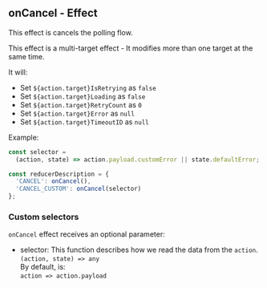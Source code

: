 ## onCancel - Effect

This effect is cancels the polling flow.

This effect is a multi-target effect - It modifies more than one target at the same time.

It will:

- Set `${action.target}IsRetrying` as `false`
- Set `${action.target}Loading` as `false`
- Set `${action.target}RetryCount` as `0`
- Set `${action.target}Error` as `null`
- Set `${action.target}TimeoutID` as `null`

Example:

```js
const selector =
  (action, state) => action.payload.customError || state.defaultError;

const reducerDescription = {
  'CANCEL': onCancel(),
  'CANCEL_CUSTOM': onCancel(selector)
};
```

### Custom selectors

`onCancel` effect receives an optional parameter:

- selector: This function describes how we read the data from the `action`.  
  `(action, state) => any`  
  By default, is:  
  `action => action.payload`
